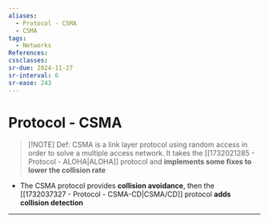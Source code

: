 ```yaml
---
aliases:
  - Protocol - CSMA
  - CSMA
tags:
  - Networks
References: 
cssclasses: 
sr-due: 2024-11-27
sr-interval: 6
sr-ease: 243
---
```

# Protocol - CSMA

> [!NOTE] Def: 
>  CSMA is a link layer protocol using random access in order to solve a multiple access network. It takes the [[1732021285 - Protocol - ALOHA|ALOHA]] protocol and **implements some fixes to lower the collision rate**

+ The CSMA protocol provides **collision avoidance**, then the [[1732037327 - Protocol - CSMA-CD|CSMA/CD]] protocol **adds collision detection** 
 
***